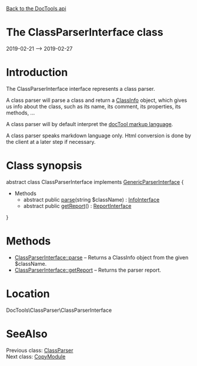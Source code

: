 [Back to the DocTools api](https://github.com/lingtalfi/DocTools/blob/master/doc/api/DocTools.md)



The ClassParserInterface class
================
2019-02-21 --> 2019-02-27






Introduction
============

The ClassParserInterface interface represents a class parser.

A class parser will parse a class and return a [ClassInfo](https://github.com/lingtalfi/DocTools/blob/master/doc/api/DocTools/Info/ClassInfo.md) object, which gives us info
about the class, such as its name,  its comment, its properties, its methods, ...


A class parser will by default interpret the [docTool markup language](https://github.com/lingtalfi/DocTools/blob/master/doc/pages/doctool-markup-language.md).

A class parser speaks markdown language only.
Html conversion is done by the client at a later step if necessary.



Class synopsis
==============


abstract class <span class="pl-k">ClassParserInterface</span> implements [GenericParserInterface](https://github.com/lingtalfi/DocTools/blob/master/doc/api/DocTools/GenericParser/GenericParserInterface.md) {

- Methods
    - abstract public [parse](https://github.com/lingtalfi/DocTools/blob/master/doc/api/DocTools/ClassParser/ClassParserInterface/parse.md)(string $className) : [InfoInterface](https://github.com/lingtalfi/DocTools/blob/master/doc/api/DocTools/Info/InfoInterface.md)
    - abstract public [getReport](https://github.com/lingtalfi/DocTools/blob/master/doc/api/DocTools/ClassParser/ClassParserInterface/getReport.md)() : [ReportInterface](https://github.com/lingtalfi/DocTools/blob/master/doc/api/DocTools/Report/ReportInterface.md)

}






Methods
==============

- [ClassParserInterface::parse](https://github.com/lingtalfi/DocTools/blob/master/doc/api/DocTools/ClassParser/ClassParserInterface/parse.md) &ndash; Returns a ClassInfo object from the given $className.
- [ClassParserInterface::getReport](https://github.com/lingtalfi/DocTools/blob/master/doc/api/DocTools/ClassParser/ClassParserInterface/getReport.md) &ndash; Returns the parser report.





Location
=============
DocTools\ClassParser\ClassParserInterface


SeeAlso
==============
Previous class: [ClassParser](https://github.com/lingtalfi/DocTools/blob/master/doc/api/DocTools/ClassParser/ClassParser.md)<br>Next class: [CopyModule](https://github.com/lingtalfi/DocTools/blob/master/doc/api/DocTools/CopyModule/CopyModule.md)<br>
